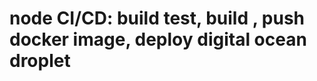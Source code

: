 <h1> node CI/CD: build test, build , push docker image, deploy digital ocean droplet </h1> 
  
  
  
  
  
